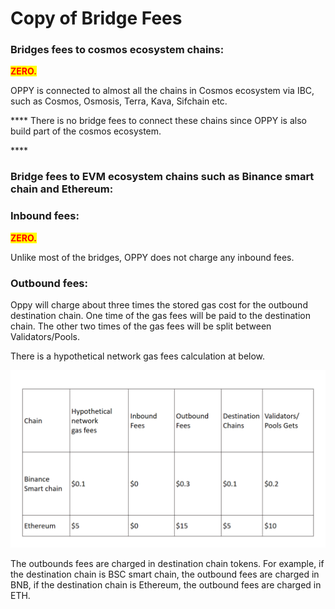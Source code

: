 # Copy of Bridge Fees

### **Bridges fees to cosmos ecosystem chains:**

<mark style="color:red;">**ZERO.**</mark>

OPPY is connected to almost all the chains in Cosmos ecosystem via IBC, such as Cosmos, Osmosis, Terra, Kava, Sifchain etc.    &#x20;

&#x20;**** There is no bridge fees to connect these chains since OPPY is also build part of the cosmos ecosystem.

&#x20;****&#x20;

### **Bridge fees to EVM ecosystem chains such as Binance smart chain and Ethereum:**

### &#x20;**Inbound fees:**&#x20;

<mark style="color:red;">**ZERO.**</mark>

&#x20;Unlike most of the bridges, OPPY does not charge any inbound fees.

### &#x20;**Outbound fees:**

Oppy will charge about three times the stored gas cost for the outbound destination chain.  One time of the gas fees will be paid to the destination chain. The other two times of the gas fees will be split between Validators/Pools.

There is a hypothetical network gas fees calculation at below.&#x20;

![](../../.gitbook/assets/gasfees1.png)

The outbounds fees are charged in destination chain tokens.  For example, if the destination chain is BSC smart chain, the outbound fees are charged in BNB,  if the destination chain is Ethereum, the outbound fees are charged in ETH.
